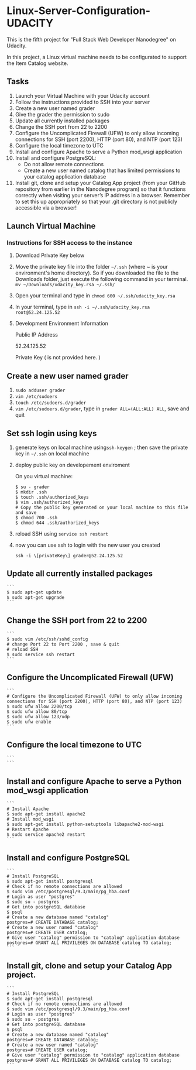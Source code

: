 # Linux-Server-Configuration-UDACITY
This is the fifth project for "Full Stack Web Developer Nanodegree" on Udacity. 

In this project, a Linux virtual machine needs to be configurated to support the Item Catalog website.

## Tasks
1. Launch your Virtual Machine with your Udacity account
2. Follow the instructions provided to SSH into your server
3. Create a new user named grader
4. Give the grader the permission to sudo
5. Update all currently installed packages
6. Change the SSH port from 22 to 2200
7. Configure the Uncomplicated Firewall (UFW) to only allow incoming connections for SSH (port 2200), HTTP (port 80), and NTP (port 123)
8. Configure the local timezone to UTC
9. Install and configure Apache to serve a Python mod_wsgi application
10. Install and configure PostgreSQL:
	- Do not allow remote connections
	- Create a new user named catalog that has limited permissions to your catalog application database
11. Install git, clone and setup your Catalog App project (from your GitHub repository from earlier in the Nanodegree program) so that it functions correctly when visiting your server’s IP address in a browser. Remember to set this up appropriately so that your .git directory is not publicly accessible via a browser!

## Launch Virtual Machine
### Instructions for SSH access to the instance
1. Download Private Key below
2. Move the private key file into the folder `~/.ssh` (where ~ is your environment's home directory). So if you downloaded the file to the Downloads folder, just execute the following command in your terminal.
	```mv ~/Downloads/udacity_key.rsa ~/.ssh/```
3. Open your terminal and type in
	```chmod 600 ~/.ssh/udacity_key.rsa```
4. In your terminal, type in
	```ssh -i ~/.ssh/udacity_key.rsa root@52.24.125.52```
5. Development Environment Information

	Public IP Address

	52.24.125.52
	
	Private Key ( is not provided here. )

## Create a new user named grader
1. `sudo adduser grader`
2. `vim /etc/sudoers`
3. `touch /etc/sudoers.d/grader`
4. `vim /etc/sudoers.d/grader`, type in `grader ALL=(ALL:ALL) ALL`, save and quit

## Set ssh login using keys
1. generate keys on local machine using`ssh-keygen` ; then save the private key in `~/.ssh` on local machine
2. deploy public key on developement enviroment

	On you virtual machine:
	```
	$ su - grader
	$ mkdir .ssh
	$ touch .ssh/authorized_keys
	$ vim .ssh/authorized_keys
	# Copy the public key generated on your local machine to this file and save
	$ chmod 700 .ssh
	$ chmod 644 .ssh/authorized_keys
	```
	
3. reload SSH using `service ssh restart`
4. now you can use ssh to login with the new user you created

	`ssh -i \[privateKey\] grader@52.24.125.52`

## Update all currently installed packages

	```
	$ sudo apt-get update
	$ sudo apt-get upgrade
	```

## Change the SSH port from 22 to 2200

	```
	$ sudo vim /etc/ssh/sshd_config
	# change Port 22 to Port 2200 , save & quit
	# reload SSH
	$ sudo service ssh restart
	```
## Configure the Uncomplicated Firewall (UFW)

	```
	# Configure the Uncomplicated Firewall (UFW) to only allow incoming connections for SSH (port 2200), HTTP (port 80), and NTP (port 123)
	$ sudo ufw allow 2200/tcp
	$ sudo ufw allow 80/tcp
	$ sudo ufw allow 123/udp
	$ sudo ufw enable 
	```
## Configure the local timezone to UTC

	```
	```

## Install and configure Apache to serve a Python mod_wsgi application


	```
	# Install Apache
	$ sudo apt-get install apache2
	# Install mod_wsgi
	$ sudo apt-get install python-setuptools libapache2-mod-wsgi
	# Restart Apache
	$ sudo service apache2 restart
	```

## Install and configure PostgreSQL

	```
	# Install PostgreSQL
	$ sudo apt-get install postgresql
	# Check if no remote connections are allowed
	$ sudo vim /etc/postgresql/9.3/main/pg_hba.conf
	# Login as user "postgres"
	$ sudo su - postgres
	# Get into postgreSQL database
	$ psql
	# Create a new database named "catalog" 
	postgres=# CREATE DATABASE catalog;
	# Create a new user named "catalog" 
	postgres=# CREATE USER catalog;
	# Give user "catalog" permission to "catalog" application database
	postgres=# GRANT ALL PRIVILEGES ON DATABASE catalog TO catalog;
	```

## Install git, clone and setup your Catalog App project.

	```
	# Install PostgreSQL
	$ sudo apt-get install postgresql
	# Check if no remote connections are allowed
	$ sudo vim /etc/postgresql/9.3/main/pg_hba.conf
	# Login as user "postgres"
	$ sudo su - postgres
	# Get into postgreSQL database
	$ psql
	# Create a new database named "catalog" 
	postgres=# CREATE DATABASE catalog;
	# Create a new user named "catalog" 
	postgres=# CREATE USER catalog;
	# Give user "catalog" permission to "catalog" application database
	postgres=# GRANT ALL PRIVILEGES ON DATABASE catalog TO catalog;
	```

